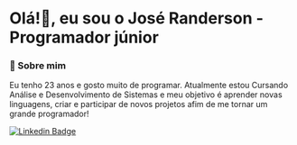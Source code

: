 # Olá!👋, eu sou o José Randerson - Programador júnior

### 🧑 Sobre mim
Eu tenho 23 anos e gosto muito de programar. Atualmente estou Cursando Análise e Desenvolvimento de Sistemas e meu objetivo é aprender novas linguagens, criar e participar de novos projetos afim de me tornar um grande programador!

[![Linkedin Badge](https://img.shields.io/badge/-LinkedIn-blue?style=flat-square&logo=Linkedin&logoColor=white&link=https://www.linkedin.com/in/jos%C3%A9-randerson-s-708b3215a/)](https://www.linkedin.com/in/jos%C3%A9-randerson-s-708b3215a/)

